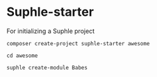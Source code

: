 # Suphle-starter
For initializing a Suphle project

`composer create-project suphle-starter awesome`

`cd awesome`

`suphle create-module Babes`
